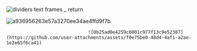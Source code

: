 

![dividers   text frames _ return](https://github.com/user-attachments/assets/73ef2d69-07a8-4c78-986d-bf11dea42f51)




![a936956263e57a3270ee34ae4ffd9f7b](https://github.com/user-attachments/assets/45c25b7f-41e3-44fa-be4e-17088bd671a7)




                                  ![0b25ad0e4259c6001c977f13c9e52387](https://github.com/user-attachments/assets/f0e75be0-48d4-4af1-a2ae-1e2e65f6ca41)
                                                  
